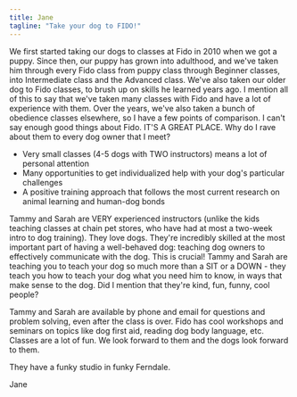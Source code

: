 ```yaml
---
title: Jane
tagline: "Take your dog to FIDO!"
---
```


We first started taking our dogs to classes at Fido in 2010 when we got a puppy. 
Since then, our puppy has grown into adulthood, and we've taken him through every 
Fido class from puppy class through Beginner classes, into Intermediate class 
and the Advanced class. We've also taken our older dog to Fido classes, to brush 
up on skills he learned years ago. I mention all of this to say that we've taken 
many classes with Fido and have a lot of experience with them. Over the years, 
we've also taken a bunch of obedience classes elsewhere, so I have a few points 
of comparison. I can't say enough good things about Fido. IT'S A GREAT PLACE. 
Why do I rave about them to every dog owner that I meet?

  * Very small classes (4-5 dogs with TWO instructors) means a lot of personal attention
  * Many opportunities to get individualized help with your dog's particular challenges
  * A positive training approach that follows the most current research on animal learning and human-dog bonds

Tammy and Sarah are VERY experienced instructors (unlike the kids teaching 
classes at chain pet stores, who have had at most a two-week intro to dog 
training). They love dogs. They're incredibly skilled at the most important part 
of having a well-behaved dog: teaching dog owners to effectively communicate 
with the dog. This is crucial! Tammy and Sarah are teaching you to teach your 
dog so much more than a SIT or a DOWN - they teach you how to teach your dog 
what you need him to know, in ways that make sense to the dog. Did I mention 
that they're kind, fun, funny, cool people?

Tammy and Sarah are available by phone and email for questions and problem 
solving, even after the class is over. Fido has cool workshops and seminars on 
topics like dog first aid, reading dog body language, etc. Classes are a lot of 
fun. We look forward to them and the dogs look forward to them.

They have a funky studio in funky Ferndale.

Jane